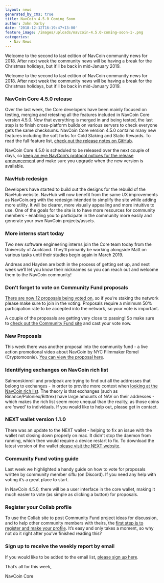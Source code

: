 ```yaml
---
layout: news
generated_by_cms: true
title: NavCoin 4.5.0 Coming Soon
author: John Darby
date: '2018-12-12T16:19:47+13:00'
feature_image: /images/uploads/navcoin-4.5.0-coming-soon-1-.png
categories:
  - Nav News
---
```

Welcome to the second to last edition of NavCoin community news for 2018. After next week the community news will be having a break for the Christmas holidays, but it'll be back in mid-January 2019.

Welcome to the second to last edition of NavCoin community news for 2018. After next week the community news will be having a break for the Christmas holidays, but it'll be back in mid-January 2019.

### NavCoin Core 4.5.0 release

Over the last week, the Core developers have been mainly focused on testing, merging and retesting all the features included in NavCoin Core version 4.5.0. Now that everything is merged in and being tested, the last step is to finish cross-platform builds on various servers to check everyone gets the same checksums. NavCoin Core version 4.5.0 contains many new features including the soft forks for Cold Staking and Static Rewards. To read the full feature list, [check out the release notes on GitHub](https://github.com/NAVCoin/navcoin-core/blob/master/doc/release-notes/release-notes-4.5.0.md).

NavCoin Core 4.5.0 is scheduled to be released over the next couple of days, so [keep an eye NavCoin’s protocol notices for the release announcement](https://navcoin.org/en/notices) and make sure you upgrade when the new version is available.

### NavHub redesign

Developers have started to build out the designs for the rebuild of the NavHub website. NavHub will now benefit from the same UX improvements as NavCoin.org with the redesign intended to simplify the site while adding more utility. It will be clearer, more visually appealing and more intuitive to use. One of the goals for the site is to have more resources for community members - enabling you to participate in the community more easily and generate your own NavCoin projects/assets. 

### More interns start today

Two new software engineering interns join the Core team today from the University of Auckland. They’ll primarily be working alongside Matt on various tasks until their studies begin again in March 2019. 

Andreas and Hayden are both in the process of getting set up, and next week we’ll let you know their nicknames so you can reach out and welcome them to the NavCoin community!

### Don’t forget to vote on Community Fund proposals

[There are now 12 proposals being voted on](https://www.navexplorer.com/community-fund/proposals/pending), so if you’re staking the network please make sure to join in the voting. Proposals require a minimum 50% participation rate to be accepted into the network, so your vote is important. 

A couple of the proposals are getting very close to passing! So make sure to [check out the Community Fund site](https://communityfund.nav.community/) and cast your vote now.

### New Proposals

This week there was another proposal into the community fund - a live action promotional video about NavCoin by NYC Filmmaker Romel (Cryptomoonie). [You can view the proposal here](https://communityfund.nav.community/discussion/0d840224788a076c466ee13913297d0d0d46ddd2967539bb9765d577a168d897).

### Identifying exchanges on NavCoin rich list

Salmonskinroll and prodpeak are trying to find out all the addresses that belong to exchanges - in order to provide more context when [looking at the NavCoin rich list](https://www.navexplorer.com/rich-list). The theory is that exchanges (such as Binance/Poloniex/Bittrex) have large amounts of NAV on their addresses - which makes the rich list seem more unequal than the reality, as those coins are ‘owed’ to individuals.
If you would like to help out, please get in contact.

### NEXT wallet version 1.1.0

There was an update to the NEXT wallet - helping to fix an issue with the wallet not closing down properly on mac. It didn't stop the daemon from running, which then would require a device restart to fix. To download the latest version of the wallet [please visit the NEXT website](https://next.navcommunity.net/).

### Community Fund voting guide

Last week we highlighted a handy guide on how to vote for proposals written by community member siflu (on Discord). If you need any help with voting it’s a great place to start.

In NavCoin 4.5.0, there will be a user interface in the core wallet, making it much easier to vote (as simple as clicking a button) for proposals.

### Register your Collab profile

To use the Collab site to post Community Fund project ideas for discussion, and to help other community members with theirs, the [first step is to register and make your profile](https://collab.navcoin.org/dashboard). It’s easy and only takes a moment, so why not do it right after you’ve finished reading this?

### Sign up to receive the weekly report by email

If you would like to be added to the email list, [please sign up here](http://eepurl.com/cGq92z).

That’s all for this week,

NavCoin Core
